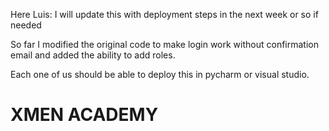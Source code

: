 Here Luis: I will update this with deployment steps in the next week or so if needed

So far I modified the original code to make login work without confirmation email and added the ability to add roles.

Each one of us should be able to deploy this in pycharm or visual studio. 


XMEN ACADEMY
======

